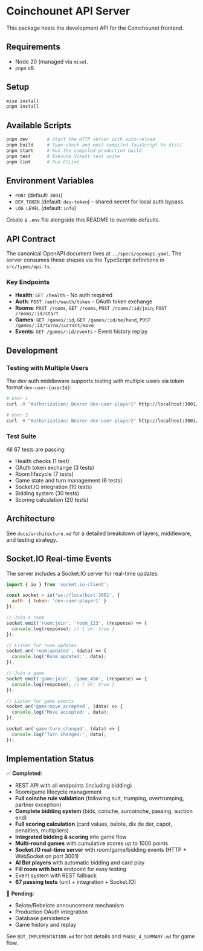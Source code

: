 # Coinchounet API Server

This package hosts the development API for the Coinchounet frontend.

## Requirements

- Node 20 (managed via `mise`).
- `pnpm` v8.

## Setup

```bash
mise install
pnpm install
```

## Available Scripts

```bash
pnpm dev       # Start the HTTP server with auto-reload
pnpm build     # Type-check and emit compiled JavaScript to dist/
pnpm start     # Run the compiled production build
pnpm test      # Execute Vitest test suite
pnpm lint      # Run ESLint
```

## Environment Variables

- `PORT` (default: `3001`)
- `DEV_TOKEN` (default: `dev-token`) – shared secret for local auth bypass.
- `LOG_LEVEL` (default: `info`)

Create a `.env` file alongside this README to override defaults.

## API Contract

The canonical OpenAPI document lives at `../specs/openapi.yaml`. The server consumes these shapes via the TypeScript definitions in `src/types/api.ts`.

### Key Endpoints

- **Health**: `GET /health` - No auth required
- **Auth**: `POST /auth/oauth/token` - OAuth token exchange
- **Rooms**: `POST /rooms`, `GET /rooms`, `POST /rooms/:id/join`, `POST /rooms/:id/start`
- **Games**: `GET /games/:id`, `GET /games/:id/me/hand`, `POST /games/:id/turns/current/move`
- **Events**: `GET /games/:id/events` - Event history replay

## Development

### Testing with Multiple Users

The dev auth middleware supports testing with multiple users via token format `dev-user-{userId}`:

```bash
# User 1
curl -H "Authorization: Bearer dev-user-player1" http://localhost:3001/rooms

# User 2  
curl -H "Authorization: Bearer dev-user-player2" http://localhost:3001/rooms
```

### Test Suite

All 67 tests are passing:
- Health checks (1 test)
- OAuth token exchange (3 tests)
- Room lifecycle (7 tests)
- Game state and turn management (6 tests)
- Socket.IO integration (10 tests)
- Bidding system (30 tests)
- Scoring calculation (20 tests)

## Architecture

See `docs/architecture.md` for a detailed breakdown of layers, middleware, and testing strategy.

## Socket.IO Real-time Events

The server includes a Socket.IO server for real-time updates:

```javascript
import { io } from 'socket.io-client';

const socket = io('ws://localhost:3001', {
  auth: { token: 'dev-user-player1' }
});

// Join a room
socket.emit('room:join', 'room_123', (response) => {
  console.log(response); // { ok: true }
});

// Listen for room updates
socket.on('room:updated', (data) => {
  console.log('Room updated:', data);
});

// Join a game
socket.emit('game:join', 'game_456', (response) => {
  console.log(response); // { ok: true }
});

// Listen for game events
socket.on('game:move_accepted', (data) => {
  console.log('Move accepted:', data);
});

socket.on('game:turn_changed', (data) => {
  console.log('Turn changed:', data);
});
```

## Implementation Status

✅ **Completed**: 
- REST API with all endpoints (including bidding)
- Room/game lifecycle management
- **Full coinche rule validation** (following suit, trumping, overtrumping, partner exception)
- **Complete bidding system** (bids, coinche, surcoinche, passing, auction end)
- **Full scoring calculation** (card values, belote, dix de der, capot, penalties, multipliers)
- **Integrated bidding & scoring** into game flow
- **Multi-round games** with cumulative scores up to 1000 points
- **Socket.IO real-time server** with room/game/bidding events (HTTP + WebSocket on port 3001)
- **AI Bot players** with automatic bidding and card play
- **Fill room with bots** endpoint for easy testing
- Event system with REST fallback
- **67 passing tests** (unit + integration + Socket.IO)

🚧 **Pending**: 
- Belote/Rebelote announcement mechanism
- Production OAuth integration
- Database persistence
- Game history and replay

See `BOT_IMPLEMENTATION.md` for bot details and `PHASE_4_SUMMARY.md` for game flow.
